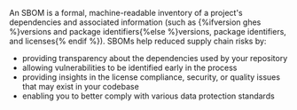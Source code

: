 An SBOM is a formal, machine-readable inventory of a project's dependencies and associated information (such as {%ifversion ghes %}versions and package identifiers{%else %}versions, package identifiers, and licenses{% endif %}). SBOMs help reduced supply chain risks by:

* providing transparency about the dependencies used by your repository
* allowing vulnerabilities to be identified early in the process
* providing insights in the license compliance, security, or quality issues that may exist in your codebase
* enabling you to better comply with various data protection standards
